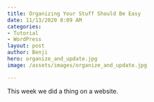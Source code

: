 ```yaml
---
title: Organizing Your Stuff Should Be Easy
date: 11/13/2020 8:09 AM
categories:
- Tutorial
- WordPress
layout: post
author: Benji
hero: organize_and_update.jpg
image: /assets/images/organize_and_update.jpg

---
```

This week we did a thing on a website.